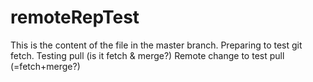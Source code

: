 remoteRepTest
=============
This is the content of the file in the master branch.
Preparing to test git fetch.
Testing pull (is it fetch & merge?)
Remote change to test pull (=fetch+merge?)
